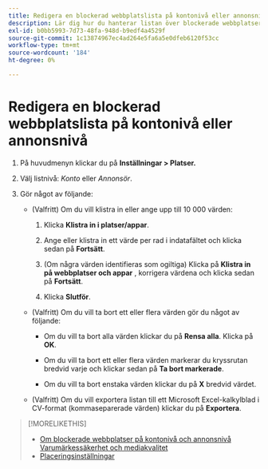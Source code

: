 ```yaml
---
title: Redigera en blockerad webbplatslista på kontonivå eller annonsnivå
description: Lär dig hur du hanterar listan över blockerade webbplatser för ett konto eller en annonsörer.
exl-id: b0bb5993-7d73-48fa-948d-b9edf4a4529f
source-git-commit: 1c13874967ec4ad264e5fa6a5e0dfeb6120f53cc
workflow-type: tm+mt
source-wordcount: '184'
ht-degree: 0%

---
```


# Redigera en blockerad webbplatslista på kontonivå eller annonsnivå

1. På huvudmenyn klickar du på **Inställningar > Platser.**

1. Välj listnivå: *Konto* eller *Annonsör*.

1. Gör något av följande:

   * (Valfritt) Om du vill klistra in eller ange upp till 10 000 värden:

      1. Klicka **Klistra in i platser/appar**.

      1. Ange eller klistra in ett värde per rad i indatafältet och klicka sedan på **Fortsätt**.

      1. (Om några värden identifieras som ogiltiga) Klicka på **Klistra in på webbplatser och appar** , korrigera värdena och klicka sedan på **Fortsätt**.

      1. Klicka **Slutför**.
   * (Valfritt) Om du vill ta bort ett eller flera värden gör du något av följande:

      * Om du vill ta bort alla värden klickar du på **Rensa alla**. Klicka på **OK**.

      * Om du vill ta bort ett eller flera värden markerar du kryssrutan bredvid varje och klickar sedan på **Ta bort markerade**.

      * Om du vill ta bort enstaka värden klickar du på **X** bredvid värdet.
   * (Valfritt) Om du vill exportera listan till ett Microsoft Excel-kalkylblad i CV-format (kommaseparerade värden) klickar du på **Exportera**.



>[!MORELIKETHIS]
>
>* [Om blockerade webbplatser på kontonivå och annonsnivå](/help/dsp/admin/blocked-sites-list-about.md)
   > [Varumärkessäkerhet och mediakvalitet](/help/dsp/introduction/features/brand-safety-media-quality.md)
>* [Placeringsinställningar](/help/dsp/campaign-management/placements/placement-settings.md)


